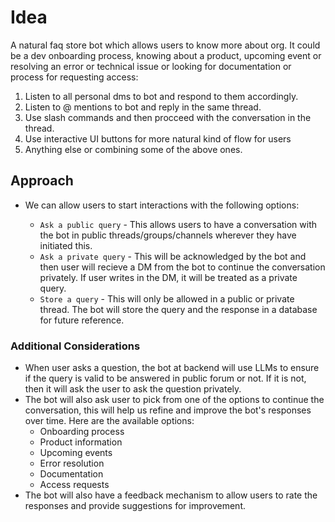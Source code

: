 # Idea

A natural faq store bot which allows users to know more about org. It could be a dev onboarding process, knowing about a product, upcoming event or resolving an error or technical issue or looking for documentation or process for requesting access:

1. Listen to all personal dms to bot and respond to them accordingly.
2. Listen to @ mentions to bot and reply in the same thread.
3. Use slash commands and then procceed with the conversation in the thread.
4. Use interactive UI buttons for more natural kind of flow for users
5. Anything else or combining some of the above ones.

## Approach

- We can allow users to start interactions with the following options:

  - `Ask a public query` - This allows users to have a conversation with the bot in public threads/groups/channels wherever they have initiated this.
  - `Ask a private query` - This will be acknowledged by the bot and then user will recieve a DM from the bot to continue the conversation privately. If user writes in the DM, it will be treated as a private query.
  - `Store a query` - This will only be allowed in a public or private thread. The bot will store the query and the response in a database for future reference.

### Additional Considerations

- When user asks a question, the bot at backend will use LLMs to ensure if the query is valid to be answered in public forum or not. If it is not, then it will ask the user to ask the question privately.
- The bot will also ask user to pick from one of the options to continue the conversation, this will help us refine and improve the bot's responses over time. Here are the available options:
  - Onboarding process
  - Product information
  - Upcoming events
  - Error resolution
  - Documentation
  - Access requests
- The bot will also have a feedback mechanism to allow users to rate the responses and provide suggestions for improvement.
